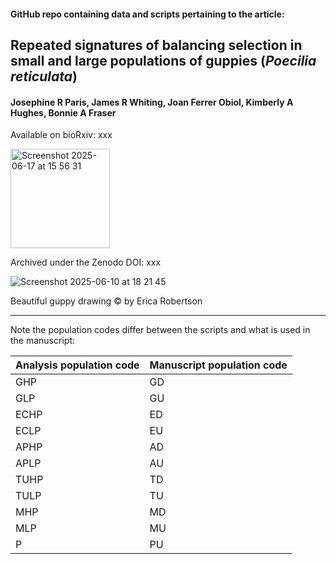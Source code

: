 #### GitHub repo containing data and scripts pertaining to the article:

## Repeated signatures of balancing selection in small and large populations of guppies (_Poecilia reticulata_)

#### Josephine R Paris, James R Whiting, Joan Ferrer Obiol, Kimberly A Hughes, Bonnie A Fraser

Available on bioRxiv: xxx

<img width="159" alt="Screenshot 2025-06-17 at 15 56 31" src="https://github.com/user-attachments/assets/8a9b6ef7-4d1a-40fd-bbed-44e8f61d964f" />


Archived under the Zenodo DOI: xxx

![Screenshot 2025-06-10 at 18 21 45](https://github.com/user-attachments/assets/4a97a914-83f1-4d98-8a2a-5b9523e75e8d)

Beautiful guppy drawing &copy; by Erica Robertson

----------------------------------------------------------

Note the population codes differ between the scripts and what is used in the manuscript:


| Analysis population code  | Manuscript population code |
| ------------- | ------------- |
| GHP  | GD  |
| GLP | GU  |
| ECHP  | ED  |
| ECLP  | EU  |
| APHP  | AD |
| APLP  | AU  |
| TUHP  | TD  |
| TULP  | TU  |
| MHP  | MD  |
| MLP  | MU  |
| P  | PU  |
